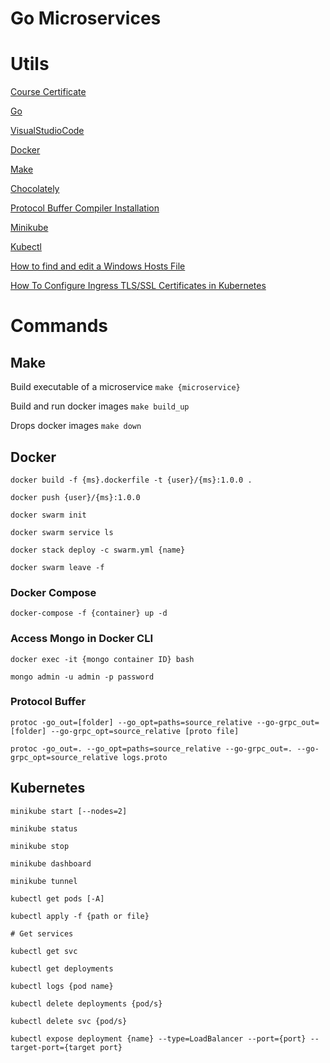 # Go Microservices

# Utils

[Course Certificate](https://udemy.com/certificate/UC-eaff279c-513a-47dd-8b7a-d26ba06d79a8/)

[Go](https://go.dev/dl/)

[VisualStudioCode](https://code.visualstudio.com/download)

[Docker](https://www.docker.com/products/docker-desktop/)

[Make](https://www.gnu.org/software/make/)

[Chocolately](https://chocolatey.org/install)

[Protocol Buffer Compiler Installation](https://grpc.io/docs/protoc-installation/)

[Minikube](https://minikube.sigs.k8s.io/docs/start/)

[Kubectl](kubernetes.io/docs/tasks/tools/)

[How to find and edit a Windows Hosts File](https://www.freecodecamp.org/news/how-to-find-and-edit-a-windows-hosts-file/)

[How To Configure Ingress TLS/SSL Certificates in Kubernetes](https://devopscube.com/configure-ingress-tls-kubernetes/)

# Commands

## Make

Build executable of a microservice `make {microservice}`

Build and run docker images `make build_up`

Drops docker images `make down`

## Docker

```
docker build -f {ms}.dockerfile -t {user}/{ms}:1.0.0 .

docker push {user}/{ms}:1.0.0

docker swarm init

docker swarm service ls

docker stack deploy -c swarm.yml {name}

docker swarm leave -f
```

### Docker Compose

```
docker-compose -f {container} up -d
```

### Access Mongo in Docker CLI

```
docker exec -it {mongo container ID} bash

mongo admin -u admin -p password
```

### Protocol Buffer

```
protoc -go_out=[folder] --go_opt=paths=source_relative --go-grpc_out=[folder] --go-grpc_opt=source_relative [proto file]

protoc -go_out=. --go_opt=paths=source_relative --go-grpc_out=. --go-grpc_opt=source_relative logs.proto
```

## Kubernetes

```
minikube start [--nodes=2]

minikube status

minikube stop

minikube dashboard

minikube tunnel
```

```
kubectl get pods [-A]

kubectl apply -f {path or file}

# Get services

kubectl get svc

kubectl get deployments

kubectl logs {pod name}

kubectl delete deployments {pod/s}

kubectl delete svc {pod/s}

kubectl expose deployment {name} --type=LoadBalancer --port={port} --target-port={target port}
```
